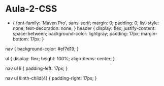 # Aula-2-CSS

* {
    font-family: 'Maven Pro', sans-serif;
    margin: 0;
    padding: 0;
    list-style: none;
    text-decoration: none;
}
header {
    display: flex;
    justify-content: space-between;
    background-color: lightgray;
    padding: 17px;
    margin-bottom: 17px;
}


nav {
    background-color: #ef7d19;
}

ul {
    display: flex;
    height: 100%;
    align-items: center;
}

nav ul li {
    padding-left: 17px;
}

nav ul li:nth-child(4) {
    padding-right: 17px;
}
